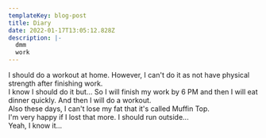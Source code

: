 ```yaml
---
templateKey: blog-post
title: Diary
date: 2022-01-17T13:05:12.828Z
description: |-
  dmm
  work
---
```

I should do a workout at home. However, I can't do it as not have physical strength after finishing work.  
I know I should do it but...
So I will finish my work by 6 PM and then I will eat dinner quickly. And then I will do a workout.  
Also these days, I can't lose my fat that it's called Muffin Top.  
I'm very happy if I lost that more. I should run outside...  
Yeah, I know it...
